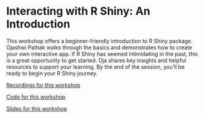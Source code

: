 # Interacting with R Shiny: An Introduction

This workshop offers a beginner-friendly introduction to R Shiny package. Ojashwi Pathak walks through the basics and demonstrates how to create your own interactive app. If R Shiny has seemed intimidating in the past, this is a great opportunity to get started. Oja shares key insights and helpful resources to support your learning. By the end of the session, you’ll be ready to begin your R Shiny journey.

[Recordings for this workshop](https://umd.box.com/s/byj3o9n10kmowb77v66cc5007gl6r38h)

[Code for this workshop](https://umd.box.com/s/ua78n0mws0em9ybi08hy86qh53atnoaj)

[Slides for this workshop](https://umd.box.com/s/mp8m2aa8dvbh2t82styv4sh10h6xu9or)
